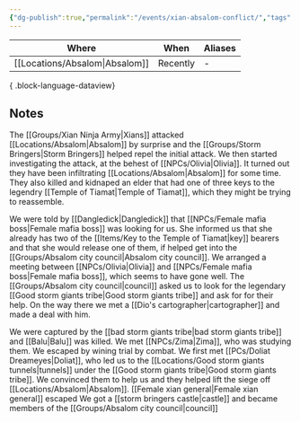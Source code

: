 ```yaml
---
{"dg-publish":true,"permalink":"/events/xian-absalom-conflict/","tags":["event"],"dgShowBacklinks":true,"dgShowLocalGraph":true,"noteIcon":"event","created":"2023-12-28T13:18:43.619+01:00","updated":"2024-01-13T10:23:24.347+01:00"}
---
```


| Where       | When     | Aliases |
| ----------- | -------- | ------- |
| [[Locations/Absalom\|Absalom]] | Recently | \-      |

{ .block-language-dataview}
## Notes
The [[Groups/Xian Ninja Army\|Xians]] attacked [[Locations/Absalom\|Absalom]] by surprise and the [[Groups/Storm Bringers\|Storm Bringers]] helped repel the initial attack. We then started investigating the attack, at the behest of [[NPCs/Olivia\|Olivia]]. 
It turned out they have been infiltrating [[Locations/Absalom\|Absalom]] for some time. They also killed and kidnaped an elder that had one of three keys to the legendry [[Temple of Tiamat\|Temple of Tiamat]], which they might be trying to reassemble.
 
We were told by [[Dangledick\|Dangledick]] that [[NPCs/Female mafia boss\|Female mafia boss]] was looking for us. She informed us that she already has two of the [[Items/Key to the Temple of Tiamat\|key]] bearers and that she would release one of them, if helped get into the [[Groups/Absalom city council\|Absalom city council]]. We arranged a meeting between [[NPCs/Olivia\|Olivia]] and [[NPCs/Female mafia boss\|Female mafia boss]], which seems to have gone well.
The [[Groups/Absalom city council\|council]] asked us to look for the legendary [[Good storm giants tribe\|Good storm giants tribe]] and ask for for their help. On the way there we met a [[Dio's cartographer\|cartographer]] and made a deal with him.

We were captured by the [[bad storm giants tribe\|bad storm giants tribe]] and [[Balu\|Balu]] was killed. We met [[NPCs/Zima\|Zima]], who was studying them. We escaped by wining trial by combat. We first met [[PCs/Doliat Dreameyes\|Doliat]], who led us to the [[Locations/Good storm giants tunnels\|tunnels]] under the [[Good storm giants tribe\|Good storm giants tribe]].
We convinced them to help us and they helped lift the siege off [[Locations/Absalom\|Absalom]]. 
[[Female xian general\|Female xian general]] escaped
We got a [[storm bringers castle\|castle]] and became members of the [[Groups/Absalom city council\|council]]